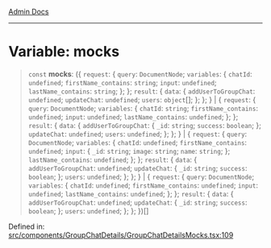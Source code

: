 [Admin Docs](/)

***

# Variable: mocks

> `const` **mocks**: (\{ `request`: \{ `query`: `DocumentNode`; `variables`: \{ `chatId`: `undefined`; `firstName_contains`: `string`; `input`: `undefined`; `lastName_contains`: `string`; \}; \}; `result`: \{ `data`: \{ `addUserToGroupChat`: `undefined`; `updateChat`: `undefined`; `users`: `object`[]; \}; \}; \} \| \{ `request`: \{ `query`: `DocumentNode`; `variables`: \{ `chatId`: `string`; `firstName_contains`: `undefined`; `input`: `undefined`; `lastName_contains`: `undefined`; \}; \}; `result`: \{ `data`: \{ `addUserToGroupChat`: \{ `_id`: `string`; `success`: `boolean`; \}; `updateChat`: `undefined`; `users`: `undefined`; \}; \}; \} \| \{ `request`: \{ `query`: `DocumentNode`; `variables`: \{ `chatId`: `undefined`; `firstName_contains`: `undefined`; `input`: \{ `_id`: `string`; `image`: `string`; `name`: `string`; \}; `lastName_contains`: `undefined`; \}; \}; `result`: \{ `data`: \{ `addUserToGroupChat`: `undefined`; `updateChat`: \{ `_id`: `string`; `success`: `boolean`; \}; `users`: `undefined`; \}; \}; \} \| \{ `request`: \{ `query`: `DocumentNode`; `variables`: \{ `chatId`: `undefined`; `firstName_contains`: `undefined`; `input`: `undefined`; `lastName_contains`: `undefined`; \}; \}; `result`: \{ `data`: \{ `addUserToGroupChat`: `undefined`; `updateChat`: \{ `_id`: `string`; `success`: `boolean`; \}; `users`: `undefined`; \}; \}; \})[]

Defined in: [src/components/GroupChatDetails/GroupChatDetailsMocks.tsx:109](https://github.com/PalisadoesFoundation/talawa-admin/blob/main/src/components/GroupChatDetails/GroupChatDetailsMocks.tsx#L109)
